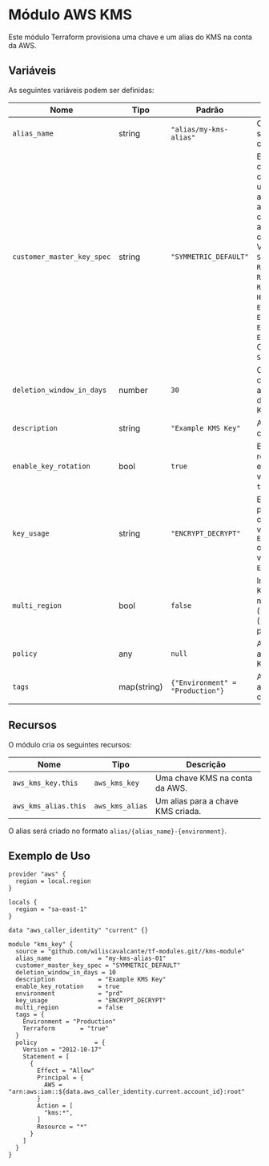 # Módulo AWS KMS

Este módulo Terraform provisiona uma chave e um alias do KMS na conta da AWS.

## Variáveis

As seguintes variáveis podem ser definidas:

| Nome | Tipo | Padrão | Descrição |
|------|------|--------|-----------|
| `alias_name` | string | `"alias/my-kms-alias"` | O nome do alias a ser criado para a chave KMS. |
| `customer_master_key_spec` | string | `"SYMMETRIC_DEFAULT"` | Especifica se a chave contém uma chave simétrica ou um par de chaves assimétricas e os algoritmos de criptografia ou assinatura que a chave suporta. Valores válidos: `SYMMETRIC_DEFAULT`, `RSA_2048`, `RSA_3072`, `RSA_4096`, `HMAC_256`, `ECC_NIST_P256`, `ECC_NIST_P384`, `ECC_NIST_P521`, ou `ECC_SECG_P256K1`. O padrão é `SYMMETRIC_DEFAULT`. |
| `deletion_window_in_days` | number | `30` | O período de carência em dias antes da remoção definitiva da chave KMS. |
| `description` | string | `"Example KMS Key"` | A descrição da chave KMS. |
| `enable_key_rotation` | bool | `true` | Especifica se a rotação de chave está habilitada. O valor padrão é `true`. |
| `key_usage` | string | `"ENCRYPT_DECRYPT"` | Especifica o uso pretendido da chave. Valores válidos: `ENCRYPT_DECRYPT` ou `SIGN_VERIFY`. O valor padrão é `ENCRYPT_DECRYPT`. |
| `multi_region` | bool | `false` | Indica se a chave KMS é uma chave multi-região (`true`) ou regional (`false`). O valor padrão é `false`. |
| `policy` | any | `null` | A política de acesso à chave KMS. |
| `tags` | map(string) | `{"Environment" = "Production"}` | As tags a serem adicionadas na chave KMS. |

## Recursos

O módulo cria os seguintes recursos:

| Nome | Tipo | Descrição |
|------|------|-----------|
| `aws_kms_key.this` | `aws_kms_key` | Uma chave KMS na conta da AWS. |
| `aws_kms_alias.this` | `aws_kms_alias` | Um alias para a chave KMS criada. |

O alias será criado no formato `alias/{alias_name}-{environment}`.

## Exemplo de Uso

```hcl
provider "aws" {
  region = local.region
}

locals {
  region = "sa-east-1"
}

data "aws_caller_identity" "current" {}

module "kms_key" {
  source = "github.com/wiliscavalcante/tf-modules.git//kms-module"
  alias_name             = "my-kms-alias-01"
  customer_master_key_spec = "SYMMETRIC_DEFAULT"
  deletion_window_in_days = 10
  description            = "Example KMS Key"
  enable_key_rotation    = true
  environment            = "prd"
  key_usage              = "ENCRYPT_DECRYPT"
  multi_region           = false
  tags = {
    Environment = "Production"
    Terraform       = "true"
  }
  policy                = {
    Version = "2012-10-17"
    Statement = [
      {
        Effect = "Allow"
        Principal = {
          AWS = "arn:aws:iam::${data.aws_caller_identity.current.account_id}:root"
        }
        Action = [
          "kms:*",
        ]
        Resource = "*"
      }
    ]
  }
}
```
